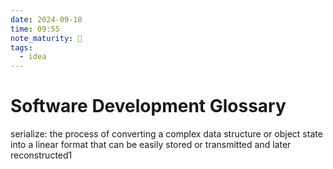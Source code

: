 ```yaml
---
date: 2024-09-10
time: 09:55
note_maturity: 🌱
tags:
  - idea
---
```

# Software Development Glossary

serialize: the process of converting a complex data structure or object state into a linear format that can be easily stored or transmitted and later reconstructed1